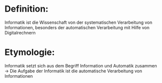 # Definition:
Informatik ist die Wissenschaft von der systematischen Verarbeitung von Informationen, besonders der automatischen Verarbeitung mit Hilfe von Digitalrechnern

# Etymologie:
Informatik setzt sich aus dem Begriff Information und Automatik zusammen
→ Die Aufgabe der Informatik ist die automatische Verarbeitung von Informationen



